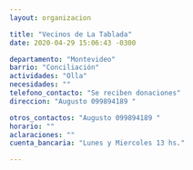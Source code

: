 ```yaml
---
layout: organizacion

title: "Vecinos de La Tablada"
date: 2020-04-29 15:06:43 -0300

departamento: "Montevideo"
barrio: "Conciliación"
actividades: "Olla"
necesidades: ""
telefono_contacto: "Se reciben donaciones"
direccion: "Augusto 099894189 "

otros_contactos: "Augusto 099894189 "
horario: ""
aclaraciones: ""
cuenta_bancaria: "Lunes y Miercoles 13 hs."

---
```

